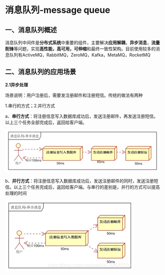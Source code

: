 # 消息队列-message queue #

## 一、消息队列概述 ##

消息队列中间件是**分布式系统**中重要的组件，主要解决**应用解耦**，**异步消息**，**流量削锋**等问题，实现**高性能，高可用，可伸缩**和最终一致性架构。目前使用较多的消息队列有ActiveMQ，RabbitMQ，ZeroMQ，Kafka，MetaMQ，RocketMQ

## 二、消息队列的应用场景 ##

**2.1异步处理**

场景说明：用户注册后，需要发注册邮件和注册短信。传统的做法有两种 

1.串行的方式；2.并行方式

a、**串行方式**：将注册信息写入数据库成功后，发送注册邮件，再发送注册短信。以上三个任务全部完成后，返回给客户端。

![](./images/mq2.1.png)

b、**并行方式**：将注册信息写入数据库成功后，发送注册邮件的同时，发送注册短信。以上三个任务完成后，返回给客户端。与串行的差别是，并行的方式可以提高处理的时间

![](./images/mq2.2.png)

